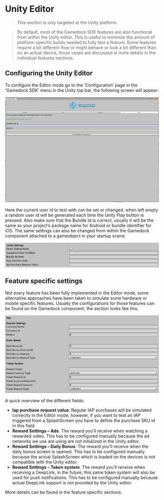 # Unity Editor

> This section is only targeted at the Unity platform.

> By default, most of the Gamedock SDK features are also functional from within the Unity editor. This is useful to minimize the amount of platform-specific builds needed to fully test a feature. Some features require a bit different flow or might behave or look a bit different than on an actual device, those cases are discussed in more details in the individual features sections.

## Configuring the Unity Editor

To configure the Editor mode go to the ‘Configuration’ page in the ‘Gamedock SDK’ menu in the Unity top bar, the following screen will appear:

![github pages](_images/UnityEditorMode1.png)

Here the current user id to test with can be set or changed, when left empty a random user id will be generated each time the Unity Play button is pressed.
Also make sure that the Bundle Id is correct, usually it will be the same as your project’s package name for Android or bundle identifier for iOS. The same settings can also be changed from within the Gamedock component attached to a gameobject in your startup scene:

![alt text](_images/UnityEditorMode2.png)

## Feature specific settings

Not every feature has been fully implemented in the Editor mode, some alternative approaches have been taken to simulate some hardware or mobile specific features. Usually the configurations for those features can be found on the Gamedock component, the section looks like this:

![github pages](_images/UnityEditorMode3.png)

A quick overview of the different fields:

* **Iap purchase request value**. Regular IAP purchases will be simulated correctly in the Editor mode, however, if you want to test an IAP triggered from a SplashScreen you have to define the purchase SKU id in this field.
* **Reward Settings – Ads**. The reward you’ll receive when watching a rewarded video. This has to be configured manually because the ad networks we use are using are not initialized in the Unity editor.
* **Reward Settings – Daily Bonus**. The reward you’ll receive when the daily bonus screen is opened. This has to be configured manually because the actual SplashScreen which is loaded on the devices is not compatible with the Unity editor.
* **Reward Settings – Token system**. The reward you’ll receive when receiving a DeepLink, in the future, this same token system will also be used for push notifications. This has to be configured manually because actual DeepLink support is not provided by the Unity editor.

More details can be found in the feature specific sections.
